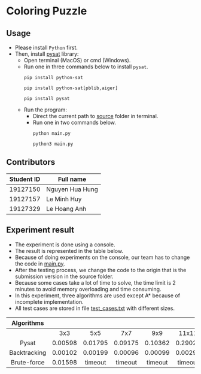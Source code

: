 # Coloring Puzzle

## Usage

- Please install `Python` first.
- Then, install [pysat] library:
    - Open terminal (MacOS) or cmd (Windows).
    - Run one in three commands below to install `pysat`.
        ```
        pip install python-sat
        ```
        ```
        pip install python-sat[pblib,aiger]
        ```
        ```
        pip install pysat
        ```
    - Run the program:
        - Direct the current path to [source] folder in terminal.
        - Run one in two commands below.
            ```
            python main.py
            ```
            ```
            python3 main.py
            ```

## Contributors

| Student ID | Full name |
| :--------: | --------------- |
| 19127150   | Nguyen Hua Hung |
| 19127157   | Le Minh Huy     |
| 19127329   | Le Hoang Anh    |

## Experiment result

-   The experiment is done using a console.
-   The result is represented in the table below.
-   Because of doing experiments on the console, our team has to change the code in [main.py].
-   After the testing process, we change the code to the origin that is the submission version in the source folder.
-   Because some cases take a lot of time to solve, the time limit is 2 minutes to avoid memory overloading and time consuming.
-   In this experiment, three algorithms are used except A\* because of incomplete implementation.
-   All test cases are stored in file [test_cases.txt] with different sizes.

|  Algorithms  |         |         |         |         |         |         |
| :----------: | :-----: | :-----: | :-----: | :-----: | :-----: | :-----: |
|              |   3x3   |   5x5   |   7x7   |   9x9   |  11x11  |  20x20  |
|    Pysat     | 0.00598 | 0.01795 | 0.09175 | 0.10362 | 0.29026 | 0.65518 |
| Backtracking | 0.00102 | 0.00199 | 0.00096 | 0.00099 | 0.00295 | 0.23636 |
| Brute-force  | 0.01598 | timeout | timeout | timeout | timeout | timeout |


[pysat]: https://pysathq.github.io/installation.html
[source]: ./source
[main.py]: ./source/main.py
[test_cases.txt]: ./source/test_cases.txt
